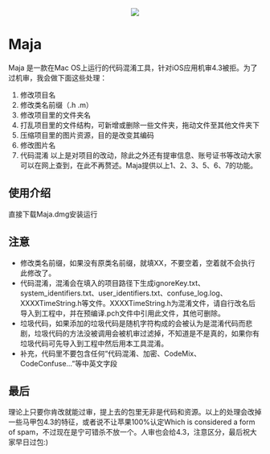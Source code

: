 <p align="center" >
<img src="https://upload-images.jianshu.io/upload_images/2523674-1ad917d7d89c9625.png">
</p>

# Maja
Maja 是一款在Mac OS上运行的代码混淆工具，针对iOS应用机审4.3被拒。为了过机审，我会做下面这些处理：
1. 修改项目名
2. 修改类名前缀（.h .m）
3. 修改项目里的文件夹名
4. 打乱项目里的文件结构，可新增或删除一些文件夹，拖动文件至其他文件夹下
5. 压缩项目里的图片资源，目的是改变其编码
6. 修改图片名
7. 代码混淆
以上是对项目的改动，除此之外还有提审信息、账号证书等改动大家可以在网上查到，在此不再赘述。Maja提供以上1、2、3、5、6、7的功能。

## 使用介绍
直接下载Maja.dmg安装运行

## 注意
- 修改类名前缀，如果没有原类名前缀，就填XX，不要空着，空着就不会执行此修改了。
- 代码混淆，混淆会在填入的项目路径下生成ignoreKey.txt、system_identifiers.txt、user_identifiers.txt、confuse_log.log、XXXXTimeString.h等文件。XXXXTimeString.h为混淆文件，请自行改名后导入到工程中，并在预编译.pch文件中引用此文件，其他可删除。
- 垃圾代码，如果添加的垃圾代码是随机字符构成的会被认为是混淆代码而悲剧，垃圾代码的方法没被调用会被机审过滤掉，不知道是不是真的，如果你有垃圾代码可先导入到工程中然后用本工具混淆。
- 补充，代码里不要包含任何“代码混淆、加密、CodeMix、CodeConfuse...”等中英文字段

## 最后
理论上只要你肯改就能过审，提上去的包里无非是代码和资源。以上的处理会改掉一些马甲包4.3的特征，或者说不让苹果100%认定Which is considered a form of spam，不过现在是宁可错杀不放一个。人审也会给4.3，注意区分，最后祝大家早日过包:)
